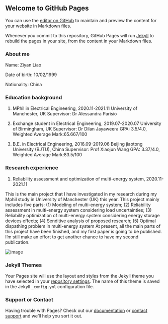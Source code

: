 ## Welcome to GitHub Pages

You can use the [editor on GitHub](https://github.com/Ziyan19990210/Ziyan19990210.github.io/edit/main/index.md) to maintain and preview the content for your website in Markdown files.

Whenever you commit to this repository, GitHub Pages will run [Jekyll](https://jekyllrb.com/) to rebuild the pages in your site, from the content in your Markdown files.

### About me

Name: Ziyan Liao

Date of birth: 10/02/1999

Nationality: China

### Education background           
1. MPhil in Electrical Engineering, 2020.11-2021.11
   University of Manchester, UK
   Supervisor: Dr Alessandra Parisio

2. Exchange student in Electrical Engineering, 2019.07-2020.07
   University of Birmingham, UK
   Supervisor: Dr Dilan Jayaweera
   GPA: 3.5/4.0, Weighted Average Mark:65.667/100 

3. B.E. in Electrical Engineering, 2016.09-2019.06
   Beijing jiaotong University (BJTU), China
   Supervisor: Prof Xiaojun Wang
   GPA: 3.37/4.0, Weighted Average Mark:83.5/100

### Research experience
1. Reliability assessment and optimization of multi-energy system, 2020.11-2021.11

This is the main project that I have investigated in my research during my Mphil study in University of Manchester (UK) this year. This project mainly includes five parts: 
(1) Modeling of multi-energy system;
(2) Reliability assessment in multi-energy system considering load uncertainties;
(3) Reliability optimization of multi-energy system considering energy storage devices effects;
(4) Senditive analysis of proposed research;
(5) Optimal dispathing problem in multi-energy system
At present, all the main parts of this project have been finished, and my first paper is going to be published. I’m still make an effort to get another chance to have my second publication.

![image](https://user-images.githubusercontent.com/86719547/123952424-e4674c80-d99d-11eb-9f84-3536bc79239f.png)


### Jekyll Themes

Your Pages site will use the layout and styles from the Jekyll theme you have selected in your [repository settings](https://github.com/Ziyan19990210/Ziyan19990210.github.io/settings/pages). The name of this theme is saved in the Jekyll `_config.yml` configuration file.

### Support or Contact

Having trouble with Pages? Check out our [documentation](https://docs.github.com/categories/github-pages-basics/) or [contact support](https://support.github.com/contact) and we’ll help you sort it out.
